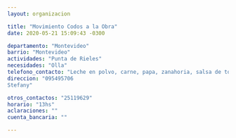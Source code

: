 ```yaml
---
layout: organizacion

title: "Movimiento Codos a la Obra"
date: 2020-05-21 15:09:43 -0300

departamento: "Montevideo"
barrio: "Montevideo"
actividades: "Punta de Rieles"
necesidades: "Olla"
telefono_contacto: "Leche en polvo, carne, papa, zanahoria, salsa de tomate"
direccion: "095495706
Stefany"

otros_contactos: "25119629"
horario: "13hs"
aclaraciones: ""
cuenta_bancaria: ""

---
```

